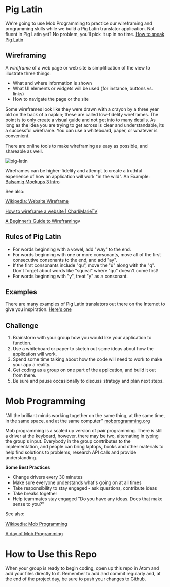 # Pig Latin

We're going to use Mob Programming to practice our wireframing and programming skills while we build a Pig Latin translator application.  Not fluent in Pig Latin yet?  No problem, you'll pick it up in no time. [How to speak Pig Latin](http://www.wikihow.com/Speak-Pig-Latin)

## Wireframing

A *wireframe* of a web page or web site is simplification of the view to illustrate three things:

* What and where information is shown
* What UI elements or widgets will be used (for instance, buttons vs. links)
* How to navigate the page or the site

Some wireframes look like they were drawn with a crayon by a three year old on the back of a napkin; these are called low-fidelity wireframes.
The point is to only create a visual guide and not get into to many details. As long as the idea you are trying to get across is clear and understandable, its a successful wireframe.  You can use a whiteboard, paper, or whatever is convenient.

There are online tools to make wireframing as easy as possible, and shareable as well.

![pig-latin](https://s3.amazonaws.com/learn-site/curriculum/mob-programming/pig-latin.png)

Wireframes can be higher-fidelity and attempt to create a truthful experience of how an application will work "in the wild". An Example: <a href="https://www.youtube.com/watch?v=MxWTGBQE7zE" target="_blank">Balsamiq Mockups 3 Intro</a>

See also:

<a href="https://en.wikipedia.org/wiki/Website_wireframe" target="_blank">Wikipedia: Website Wireframe</a>

<a href="https://www.youtube.com/watch?v=PmmQjLqJQlY" target="_blank">How to wireframe a website | CharliMarieTV</a>

<a href="https://webdesign.tutsplus.com/articles/a-beginners-guide-to-wireframing--webdesign-7399" target="_blank">A Beginner’s Guide to Wireframing</a>v




## Rules of Pig Latin

* For words beginning with a vowel, add "way" to the end.
* For words beginning with one or more consonants, move all of the first consecutive consonants to the end, and add "ay".
* If the first consonants include "qu", move the "u" along with the "q". Don't forget about words like "squeal" where "qu" doesn't come first!
* For words beginning with "y", treat "y" as a consonant.

## Examples
There are many examples of Pig Latin translators out there on the Internet to give you inspiration. [Here's one](http://funtranslations.com/pig-latin)

## Challenge
1) Brainstorm with your group how you would like your application to function.
2) Use a whiteboard or paper to sketch out some ideas about how the application will work.
3) Spend some time talking about how the code will need to work to make your app a reality.
4) Get coding as a group on one part of the application, and build it out from there.
5) Be sure and pause occasionally to discuss strategy and plan next steps.

# Mob Programming

"All the brilliant minds working together on the same thing, at the same time, in the same space, and at the same computer" <a href="http://mobprogramming.org/" target="_blank">mobprogramming.org</a>

Mob programming is a scaled up version of pair programming. There is still a driver at the keyboard, however, there may be two, alternating in typing the group's input. Everybody in the group contributes to the implementation, and people can bring laptops, books and other materials to help find solutions to problems, research API calls and provide understanding.

**Some Best Practices**
* Change drivers every 30 minutes
* Make sure everyone understands what's going on at all times
* Take responsibility to stay engaged - ask questions, contribute ideas
* Take breaks together
* Help teammates stay engaged "Do you have any ideas.  Does that make sense to you?"


See also:

<a href="https://en.wikipedia.org/wiki/Mob_programming" target="_blank">Wikipedia: Mob Programming</a>

<a href="https://www.youtube.com/watch?v=p_pvslS4gEI" target="_blank">A day of Mob Programming</a>

# How to Use this Repo

When your group is ready to begin coding, open up this repo in Atom and add your files directly to it. Remember to add and commit regularly and, at the end of the project day, be sure to push your changes to Github.